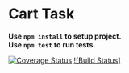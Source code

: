# Cart Task #
**Use `npm install` to setup project.**  
**Use `npm test` to run tests.**

[![Coverage Status](https://coveralls.io/repos/michael-sherif/CartTask/badge.svg?branch=master)](https://coveralls.io/r/michael-sherif/CartTask?branch=master)
[![Build Status]](https://travis-ci.org/michael-sherif/CartTask.svg?branch=master)
